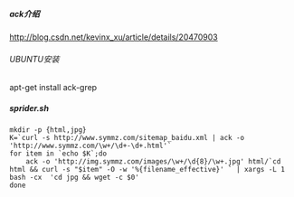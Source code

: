 ##### ack介绍
http://blog.csdn.net/kevinx_xu/article/details/20470903

###### UBUNTU安装
apt-get install ack-grep

##### sprider.sh
```
mkdir -p {html,jpg}
K=`curl -s http://www.symmz.com/sitemap_baidu.xml | ack -o 'http://www.symmz.com/\w+/\d+-\d+.html'`
for item in `echo $K`;do
    ack -o 'http://img.symmz.com/images/\w+/\d{8}/\w+.jpg' html/`cd html && curl -s "$item" -O -w '%{filename_effective}' ` | xargs -L 1 bash -cx  'cd jpg && wget -c $0'
done 
```